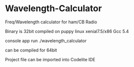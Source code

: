 # Wavelength-Calculator
Freq/Wavelength calculator for ham/CB Radio

Binary is 32bit compiled on puppy linux xenial7.5/x86 Gcc 5.4

console app run ./wavelength_calculator

can be compiled for 64bit

Project file can be imported into Codelite IDE
